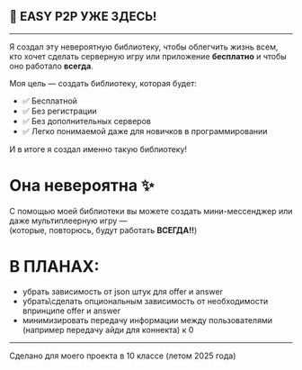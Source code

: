 ## 🚀 EASY P2P УЖЕ ЗДЕСЬ!

---

Я создал эту невероятную библиотеку, чтобы облегчить жизнь всем, кто хочет сделать серверную игру или приложение **бесплатно** и чтобы оно работало **всегда**.

Моя цель — создать библиотеку, которая будет:

- ✅ Бесплатной  
- ✅ Без регистрации  
- ✅ Без дополнительных серверов  
- ✅ Легко понимаемой даже для новичков в программировании

И в итоге я создал именно такую библиотеку!  
# Она невероятна ✨

С помощью моей библиотеки вы можете создать мини-мессенджер или даже мультиплеерную игру —  
(которые, повторюсь, будут работать **ВСЕГДА!!**)

# В ПЛАНАХ:
- убрать зависимость от json штук для offer и answer
- убрать\сделать опциональным зависимость от необходимости впринципе offer и answer
- минимизировать передачу информации между пользователями (например передачу айди для коннекта) к 0

---

Сделано для моего проекта в 10 классе (летом 2025 года)
